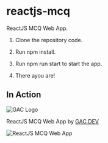 # reactjs-mcq
ReactJS MCQ Web App.

1. Clone the repository code.

2. Run npm install.

3. Run npm run start to start the app.

4. There ayou are!

## In Action

![GAC Logo](https://geniusandcourage.com/favicon.ico)

ReactJS MCQ Web App by [GAC DEV](https://geniusandcourage.com)

![ReactJS MCQ Web App](https://geniusandcourage.com/reactjs-mcq.png)
